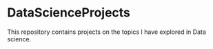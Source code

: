 # DataScienceProjects
This repository contains projects on the topics I have explored in Data science. 
